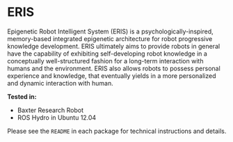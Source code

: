 # ERIS

Epigenetic Robot Intelligent System (ERIS) is a psychologically-inspired, memory-based integrated epigenetic architecture for robot progressive knowledge development. ERIS ultimately aims to provide robots in general have the capability of exhibiting self-developing robot knowledge in a conceptually well-structured fashion for a long-term interaction with humans and the environment. ERIS also allows robots to possess personal experience and knowledge, that eventually yields in a more personalized and dynamic interaction with human.

**Tested in:**

- Baxter Research Robot
- ROS Hydro in Ubuntu 12.04

Please see the `README` in each package for technical instructions and details.

